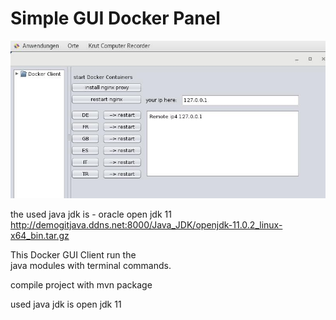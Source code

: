 
Simple GUI Docker  Panel
============================================================   
![image](https://github.com/demogitjava/demodatabase/blob/master/screenshotguiserverpanel.jpg?raw=true)


the used java jdk is - oracle open jdk 11
http://demogitjava.ddns.net:8000/Java_JDK/openjdk-11.0.2_linux-x64_bin.tar.gz




This Docker GUI Client run the    
java modules with terminal commands.


compile project with
mvn package

used java jdk is 
open jdk 11

